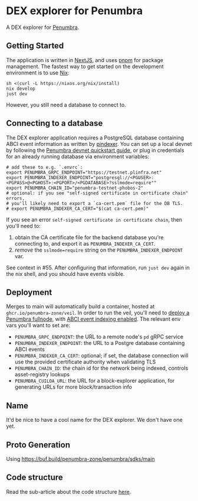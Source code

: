 # DEX explorer for Penumbra

A DEX explorer for [Penumbra](https://penumbra.zone/).

## Getting Started

The application is written in [NextJS], and uses [pnpm] for package management.
The fastest way to get started on the development environment is to use [Nix]:

```shell
sh <(curl -L https://nixos.org/nix/install)
nix develop
just dev
```

However, you still need a database to connect to.

## Connecting to a database

The DEX explorer application requires a PostgreSQL database containing ABCI event information
as written by [pindexer].
You can set up a local devnet by following the [Penumbra devnet quickstart guide](https://guide.penumbra.zone/dev/devnet-quickstart),
or plug in credentials for an already running database via environment variables:

```
# add these to e.g. `.envrc`:
export PENUMBRA_GRPC_ENDPOINT="https://testnet.plinfra.net"
export PENUMBRA_INDEXER_ENDPOINT="postgresql://<PGUSER>:<PGPASS>@<PGHOST>:<PGPORT>/<PGDATABASE>?sslmode=require""
export PENUMBRA_CHAIN_ID="penumbra-testnet-phobos-2"
# optional: if you see "self-signed certificate in certificate chain" errors,
# you'll likely need to export a `ca-cert.pem` file for the DB TLS.
# export PENUMBRA_INDEXER_CA_CERT="$(cat ca-cert.pem)"
```

If you see an error `self-signed certificate in certificate chain`, then you'll need to:

1. obtain the CA certificate file for the backend database you're connecting to, and export it as `PENUMBRA_INDEXER_CA_CERT`.
2. _remove_ the `sslmode=require` string on the `PENUMBRA_INDEXER_ENDPOINT` var.

See context in #55. After configuring that information, run `just dev` again in the nix shell, and you should have events visible.

## Deployment

Merges to main will automatically build a container, hosted at `ghcr.io/penumbra-zone/veil`.
In order to run the veil, you'll need to [deploy a Penumbra fullnode](https://guide.penumbra.zone/node/pd/running-node),
with [ABCI event indexing enabled](https://guide.penumbra.zone/node/pd/indexing-events). The relevant env vars
you'll want to set are:

- `PENUMBRA_GRPC_ENDPOINT`: the URL to a remote node's `pd` gRPC service
- `PENUMBRA_INDEXER_ENDPOINT`: the URL to a Postgre database containing ABCI events
- `PENUMBRA_INDEXER_CA_CERT`: optional; if set, the database connection will use the provided certificate authority when validating TLS
- `PENUMBRA_CHAIN_ID`: the chain id for the network being indexed, controls asset-registry lookups
- `PENUMBRA_CUILOA_URL`: the URL for a block-explorer application, for generating URLs for more block/transaction info

## Name

It'd be nice to have a cool name for the DEX explorer. We don't have one yet.

## Proto Generation

Using https://buf.build/penumbra-zone/penumbra/sdks/main

## Code structure

Read the sub-article about the code structure [here](./pages/readme.md).

[NextJS]: https://nextjs.org/
[Nix]: https://nixos.org/download/
[pindexer]: https://guide.penumbra.zone/node/pd/indexing-events#using-pindexer
[pnpm]: https://pnpm.io/
